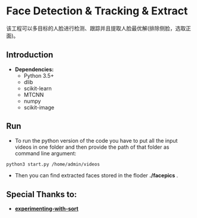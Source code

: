 # Face Detection & Tracking & Extract

   该工程可以多目标的人脸进行检测、跟踪并且提取人脸最优解(排除侧脸，选取正面)。
   
## Introduction
* **Dependencies:**
	* Python 3.5+
	* dlib
	* scikit-learn
	* MTCNN
	* numpy
	* scikit-image

## Run
* To run the python version of the code you have to put all the input videos in one folder and then provide the path of that folder as command line argument:
```sh
python3 start.py /home/admin/videos 
```
* Then you can find  extracted faces stored in the floder **./facepics** .


## Special Thanks to:
*  [**experimenting-with-sort**](https://github.com/ZidanMusk/experimenting-with-sort) 

